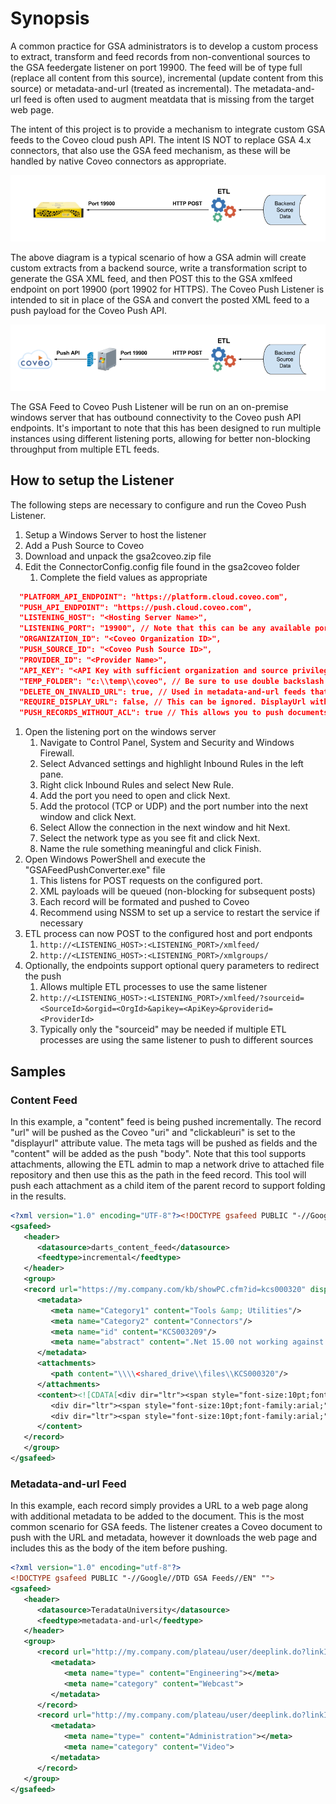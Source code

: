 # Synopsis
A common practice for GSA administrators is to develop a custom process to extract, transform and feed records from non-conventional sources to the GSA feedergate listener on port 19900. The feed will be of type full (replace all content from this source), incremental (update content from this source) or metadata-and-url (treated as incremental). The metadata-and-url feed is often used to augment meatdata that is missing from the target web page.

The intent of this project is to provide a mechanism to integrate custom GSA feeds to the Coveo cloud push API. The intent IS NOT to replace GSA 4.x connectors, that also use the GSA feed mechanism, as these will be handled by native Coveo connectors as appropriate.

![Typical GSA Feed Scenario](./images/typical_gsa_scenario.png)

The above diagram is a typical scenario of how a GSA admin will create custom extracts from a backend source, write a transformation script to generate the GSA XML feed, and then POST this to the GSA xmlfeed endpoint on port 19900 (port 19902 for HTTPS). The Coveo Push Listener is intended to sit in place of the GSA and convert the posted XML feed to a push payload for the Coveo Push API.

![Coveo Feed Scenario](./images/coveo_scenario.png)


The GSA Feed to Coveo Push Listener will be run on an on-premise windows server that has outbound connectivity to the Coveo push API endpoints. It's important to note that this has been designed to run multiple instances using different listening ports, allowing for better non-blocking throughput from multiple ETL feeds.

## How to setup the Listener

The following steps are necessary to configure and run the Coveo Push Listener.

1. Setup a Windows Server to host the listener
1. Add a Push Source to Coveo
1. Download and unpack the gsa2coveo.zip file
1. Edit the ConnectorConfig.config file found in the gsa2coveo folder
    1. Complete the field values as appropriate
```json
  "PLATFORM_API_ENDPOINT": "https://platform.cloud.coveo.com",
  "PUSH_API_ENDPOINT": "https://push.cloud.coveo.com",
  "LISTENING_HOST": "<Hosting Server Name>",
  "LISTENING_PORT": "19900", // Note that this can be any available port. Typically use 1990x
  "ORGANIZATION_ID": "<Coveo Organization ID>",
  "PUSH_SOURCE_ID": "<Coveo Push Source ID>",
  "PROVIDER_ID": "<Provider Name>",
  "API_KEY": "<API Key with sufficient organization and source privileges>",
  "TEMP_FOLDER": "c:\\temp\\coveo", // Be sure to use double backslash for the windows path
  "DELETE_ON_INVALID_URL": true, // Used in metadata-and-url feeds that do not return 200/OK.
  "REQUIRE_DISPLAY_URL": false, // This can be ignored. DisplayUrl with be set to Url if missing.
  "PUSH_RECORDS_WITHOUT_ACL": true // This allows you to push documents without permissions(Allow everyone).
```
1. Open the listening port on the windows server
    1. Navigate to Control Panel, System and Security and Windows Firewall.
    1. Select Advanced settings and highlight Inbound Rules in the left pane.
    1. Right click Inbound Rules and select New Rule.
    1. Add the port you need to open and click Next.
    1. Add the protocol (TCP or UDP) and the port number into the next window and click Next.
    1. Select Allow the connection in the next window and hit Next.
    1. Select the network type as you see fit and click Next.
    1. Name the rule something meaningful and click Finish.
1. Open Windows PowerShell and execute the "GSAFeedPushConverter.exe" file
    1. This listens for POST requests on the configured port.
    1. XML payloads will be queued (non-blocking for subsequent posts)
    1. Each record will be formated and pushed to Coveo
    1. Recommend using NSSM to set up a service to restart the service if necessary
1. ETL process can now POST to the configured host and port endponts
    1. `http://<LISTENING_HOST>:<LISTENING_PORT>/xmlfeed/`
    1. `http://<LISTENING_HOST>:<LISTENING_PORT>/xmlgroups/`
1. Optionally, the endpoints support optional query parameters to redirect the push
    1. Allows multiple ETL processes to use the same listener
    1. `http://<LISTENING_HOST>:<LISTENING_PORT>/xmlfeed/?sourceid=<SourceId>&orgid=<OrgId>&apikey=<ApiKey>&providerid=<ProviderId>`
    1. Typically only the "sourceid" may be needed if multiple ETL processes are using the same listener to push to different sources

## Samples

### Content Feed

In this example, a "content" feed is being pushed incrementally. The record "url" will be pushed as the Coveo "uri" and "clickableuri" is set to the "displayurl" attribute value. The meta tags will be pushed as fields and the "content" will be added as the push "body". Note that this tool supports attachments, allowing the ETL admin to map a network drive to attached file repository and then use this as the path in the feed record. This tool will push each attachment as a child item of the parent record to support folding in the results.
```xml
<?xml version="1.0" encoding="UTF-8"?><!DOCTYPE gsafeed PUBLIC "-//Google//DTD GSA Feeds//EN" "">
<gsafeed>
   <header>
      <datasource>darts_content_feed</datasource>
      <feedtype>incremental</feedtype>
   </header>
   <group>
   <record url="https://my.company.com/kb/showPC.cfm?id=kcs000320" displayurl="https://my.company.com/kb/showPC.cfm?id=kcs000320" action="add" mimetype="text/html" crawl-once="true">
      <metadata>
         <meta name="Category1" content="Tools &amp; Utilities"/>
         <meta name="Category2" content="Connectors"/>
         <meta name="id" content="KCS003209"/>
         <meta name="abstract" content=".Net 15.00 not working against Widget 15.10"/>
      </metadata>
      <attachments>
         <path content="\\\\<shared_drive\\files\\KCS000320"/>
      </attachments>
      <content><![CDATA[<div dir="ltr"><span style="font-size:10pt;font-family:arial;">Customer Upgraded database from 15.00 to 15.10.02.09.</span></div>
         <div dir="ltr"><span style="font-size:10pt;font-family:arial;">&nbsp;</span></div>
         <div dir="ltr"><span style="font-size:10pt;font-family:arial;">After that one of their Windows application servers using .Net 15.00 stopped working.</span></div>]]>
      </content>
   </record>
   </group>
</gsafeed>
```

### Metadata-and-url Feed
In this example, each record simply provides a URL to a web page along with additional metadata to be added to the document. This is the most common scenario for GSA feeds. The listener creates a Coveo document to push with the URL and metadata, however it downloads the web page and includes this as the body of the item before pushing.
```xml
<?xml version="1.0" encoding="utf-8"?>
<!DOCTYPE gsafeed PUBLIC "-//Google//DTD GSA Feeds//EN" "">
<gsafeed>
   <header>
      <datasource>TeradataUniversity</datasource>
      <feedtype>metadata-and-url</feedtype>
   </header>
   <group>
      <record url="http://my.company.com/plateau/user/deeplink.do?linkId=ITEM_DETAILS&amp;componentID=43842&amp;componentTypeID=RECORDED-WEBCAST&amp;revisionDate=1244507220000" mimetype="text/plain">
         <metadata>
            <meta name="type=" content="Engineering"></meta>
            <meta name="category" content="Webcast">
         </metadata>
      </record>
      <record url="http://my.company.com/plateau/user/deeplink.do?linkId=ITEM_DETAILS&amp;componentID=53872&amp;componentTypeID=VIDEO&amp;revisionDate=1244507220000" mimetype="text/plain">
         <metadata>
            <meta name="type=" content="Administration"></meta>
            <meta name="category" content="Video">
         </metadata>
      </record>
   </group>
</gsafeed>
```
